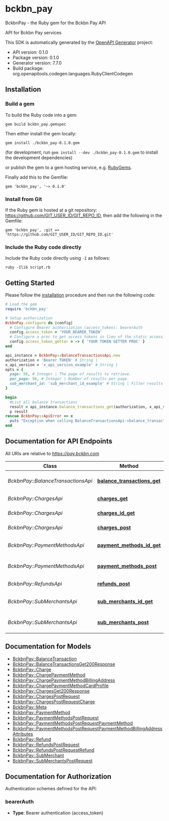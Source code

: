 # bckbn_pay

BckbnPay - the Ruby gem for the Bckbn Pay API

API for Bckbn Pay services

This SDK is automatically generated by the [OpenAPI Generator](https://openapi-generator.tech) project:

- API version: 0.1.0
- Package version: 0.1.0
- Generator version: 7.7.0
- Build package: org.openapitools.codegen.languages.RubyClientCodegen

## Installation

### Build a gem

To build the Ruby code into a gem:

```shell
gem build bckbn_pay.gemspec
```

Then either install the gem locally:

```shell
gem install ./bckbn_pay-0.1.0.gem
```

(for development, run `gem install --dev ./bckbn_pay-0.1.0.gem` to install the development dependencies)

or publish the gem to a gem hosting service, e.g. [RubyGems](https://rubygems.org/).

Finally add this to the Gemfile:

    gem 'bckbn_pay', '~> 0.1.0'

### Install from Git

If the Ruby gem is hosted at a git repository: https://github.com/GIT_USER_ID/GIT_REPO_ID, then add the following in the Gemfile:

    gem 'bckbn_pay', :git => 'https://github.com/GIT_USER_ID/GIT_REPO_ID.git'

### Include the Ruby code directly

Include the Ruby code directly using `-I` as follows:

```shell
ruby -Ilib script.rb
```

## Getting Started

Please follow the [installation](#installation) procedure and then run the following code:

```ruby
# Load the gem
require 'bckbn_pay'

# Setup authorization
BckbnPay.configure do |config|
  # Configure Bearer authorization (access_token): bearerAuth
  config.access_token = 'YOUR_BEARER_TOKEN'
  # Configure a proc to get access tokens in lieu of the static access_token configuration
  config.access_token_getter = -> { 'YOUR TOKEN GETTER PROC' } 
end

api_instance = BckbnPay::BalanceTransactionsApi.new
authorization = 'Bearer TOKEN' # String | 
x_api_version = 'x_api_version_example' # String | 
opts = {
  page: 56, # Integer | The page of results to retrieve.
  per_page: 56, # Integer | Number of results per page.
  sub_merchant_id: 'sub_merchant_id_example' # String | Filter results by sub-merchant ID.
}

begin
  #List all balance transactions
  result = api_instance.balance_transactions_get(authorization, x_api_version, opts)
  p result
rescue BckbnPay::ApiError => e
  puts "Exception when calling BalanceTransactionsApi->balance_transactions_get: #{e}"
end

```

## Documentation for API Endpoints

All URIs are relative to *https://pay.bckbn.com*

Class | Method | HTTP request | Description
------------ | ------------- | ------------- | -------------
*BckbnPay::BalanceTransactionsApi* | [**balance_transactions_get**](docs/BalanceTransactionsApi.md#balance_transactions_get) | **GET** /balance_transactions | List all balance transactions
*BckbnPay::ChargesApi* | [**charges_get**](docs/ChargesApi.md#charges_get) | **GET** /charges | List all charges
*BckbnPay::ChargesApi* | [**charges_id_get**](docs/ChargesApi.md#charges_id_get) | **GET** /charges/{id} | Retrieve a charge
*BckbnPay::ChargesApi* | [**charges_post**](docs/ChargesApi.md#charges_post) | **POST** /charges | Create a charge
*BckbnPay::PaymentMethodsApi* | [**payment_methods_id_get**](docs/PaymentMethodsApi.md#payment_methods_id_get) | **GET** /payment_methods/{id} | Retrieve a payment method
*BckbnPay::PaymentMethodsApi* | [**payment_methods_post**](docs/PaymentMethodsApi.md#payment_methods_post) | **POST** /payment_methods | Create a payment method
*BckbnPay::RefundsApi* | [**refunds_post**](docs/RefundsApi.md#refunds_post) | **POST** /refunds | Create a refund
*BckbnPay::SubMerchantsApi* | [**sub_merchants_id_get**](docs/SubMerchantsApi.md#sub_merchants_id_get) | **GET** /sub_merchants/{id} | Retrieve a sub-merchant
*BckbnPay::SubMerchantsApi* | [**sub_merchants_post**](docs/SubMerchantsApi.md#sub_merchants_post) | **POST** /sub_merchants | Create a sub-merchant


## Documentation for Models

 - [BckbnPay::BalanceTransaction](docs/BalanceTransaction.md)
 - [BckbnPay::BalanceTransactionsGet200Response](docs/BalanceTransactionsGet200Response.md)
 - [BckbnPay::Charge](docs/Charge.md)
 - [BckbnPay::ChargePaymentMethod](docs/ChargePaymentMethod.md)
 - [BckbnPay::ChargePaymentMethodBillingAddress](docs/ChargePaymentMethodBillingAddress.md)
 - [BckbnPay::ChargePaymentMethodCardProfile](docs/ChargePaymentMethodCardProfile.md)
 - [BckbnPay::ChargesGet200Response](docs/ChargesGet200Response.md)
 - [BckbnPay::ChargesPostRequest](docs/ChargesPostRequest.md)
 - [BckbnPay::ChargesPostRequestCharge](docs/ChargesPostRequestCharge.md)
 - [BckbnPay::Meta](docs/Meta.md)
 - [BckbnPay::PaymentMethod](docs/PaymentMethod.md)
 - [BckbnPay::PaymentMethodsPostRequest](docs/PaymentMethodsPostRequest.md)
 - [BckbnPay::PaymentMethodsPostRequestPaymentMethod](docs/PaymentMethodsPostRequestPaymentMethod.md)
 - [BckbnPay::PaymentMethodsPostRequestPaymentMethodBillingAddressAttributes](docs/PaymentMethodsPostRequestPaymentMethodBillingAddressAttributes.md)
 - [BckbnPay::Refund](docs/Refund.md)
 - [BckbnPay::RefundsPostRequest](docs/RefundsPostRequest.md)
 - [BckbnPay::RefundsPostRequestRefund](docs/RefundsPostRequestRefund.md)
 - [BckbnPay::SubMerchant](docs/SubMerchant.md)
 - [BckbnPay::SubMerchantsPostRequest](docs/SubMerchantsPostRequest.md)


## Documentation for Authorization


Authentication schemes defined for the API:
### bearerAuth

- **Type**: Bearer authentication (access_token)

